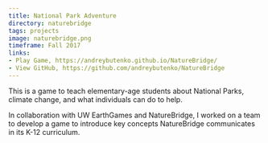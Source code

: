 ```yaml
---
title: National Park Adventure
directory: naturebridge
tags: projects
image: naturebridge.png
timeframe: Fall 2017
links:
- Play Game, https://andreybutenko.github.io/NatureBridge/
- View GitHub, https://github.com/andreybutenko/NatureBridge
---
```

This is a game to teach elementary-age students about National Parks, climate change, and what individuals can do to help.

In collaboration with UW EarthGames and NatureBridge, I worked on a team to develop a game to introduce key concepts NatureBridge communicates in its K-12 curriculum.